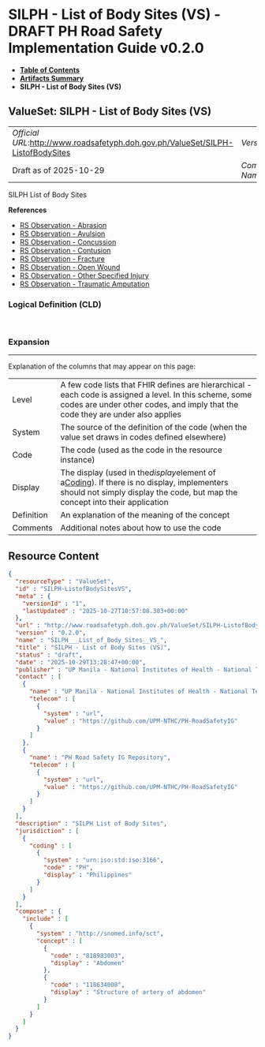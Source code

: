 # SILPH - List of Body Sites (VS) - DRAFT PH Road Safety Implementation Guide v0.2.0

* [**Table of Contents**](toc.md)
* [**Artifacts Summary**](artifacts.md)
* **SILPH - List of Body Sites (VS)**

## ValueSet: SILPH - List of Body Sites (VS) 

| | |
| :--- | :--- |
| *Official URL*:http://www.roadsafetyph.doh.gov.ph/ValueSet/SILPH-ListofBodySites | *Version*:0.2.0 |
| Draft as of 2025-10-29 | *Computable Name*:SILPH___List_of_Body_Sites__VS_ |

 
SILPH List of Body Sites 

 **References** 

* [RS Observation - Abrasion](StructureDefinition-rs-observation-abrasion.md)
* [RS Observation - Avulsion](StructureDefinition-rs-observation-avulsion.md)
* [RS Observation - Concussion](StructureDefinition-rs-observation-concussion.md)
* [RS Observation - Contusion](StructureDefinition-rs-observation-contusion.md)
* [RS Observation - Fracture](StructureDefinition-rs-observation-fracture.md)
* [RS Observation - Open Wound](StructureDefinition-rs-observation-open-wound.md)
* [RS Observation - Other Specified Injury](StructureDefinition-rs-observation-other-injury.md)
* [RS Observation - Traumatic Amputation](StructureDefinition-rs-observation-traumatic-amputation.md)

### Logical Definition (CLD)

 

### Expansion

-------

 Explanation of the columns that may appear on this page: 

| | |
| :--- | :--- |
| Level | A few code lists that FHIR defines are hierarchical - each code is assigned a level. In this scheme, some codes are under other codes, and imply that the code they are under also applies |
| System | The source of the definition of the code (when the value set draws in codes defined elsewhere) |
| Code | The code (used as the code in the resource instance) |
| Display | The display (used in the*display*element of a[Coding](http://hl7.org/fhir/R4/datatypes.html#Coding)). If there is no display, implementers should not simply display the code, but map the concept into their application |
| Definition | An explanation of the meaning of the concept |
| Comments | Additional notes about how to use the code |



## Resource Content

```json
{
  "resourceType" : "ValueSet",
  "id" : "SILPH-ListofBodySitesVS",
  "meta" : {
    "versionId" : "1",
    "lastUpdated" : "2025-10-27T10:57:08.303+00:00"
  },
  "url" : "http://www.roadsafetyph.doh.gov.ph/ValueSet/SILPH-ListofBodySites",
  "version" : "0.2.0",
  "name" : "SILPH___List_of_Body_Sites__VS_",
  "title" : "SILPH - List of Body Sites (VS)",
  "status" : "draft",
  "date" : "2025-10-29T13:28:47+00:00",
  "publisher" : "UP Manila - National Institutes of Health - National Telehealth Center",
  "contact" : [
    {
      "name" : "UP Manila - National Institutes of Health - National Telehealth Center",
      "telecom" : [
        {
          "system" : "url",
          "value" : "https://github.com/UPM-NTHC/PH-RoadSafetyIG"
        }
      ]
    },
    {
      "name" : "PH Road Safety IG Repository",
      "telecom" : [
        {
          "system" : "url",
          "value" : "https://github.com/UPM-NTHC/PH-RoadSafetyIG"
        }
      ]
    }
  ],
  "description" : "SILPH List of Body Sites",
  "jurisdiction" : [
    {
      "coding" : [
        {
          "system" : "urn:iso:std:iso:3166",
          "code" : "PH",
          "display" : "Philippines"
        }
      ]
    }
  ],
  "compose" : {
    "include" : [
      {
        "system" : "http://snomed.info/sct",
        "concept" : [
          {
            "code" : "818983003",
            "display" : "Abdomen"
          },
          {
            "code" : "118634008",
            "display" : "Structure of artery of abdomen"
          }
        ]
      }
    ]
  }
}

```
